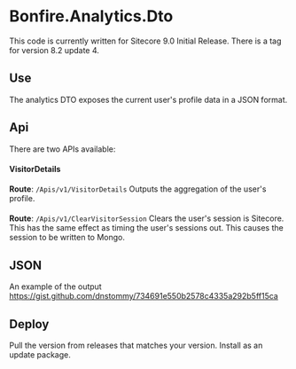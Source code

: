 # Bonfire.Analytics.Dto
This code is currently written for Sitecore 9.0 Initial Release. There is a tag for version 8.2 update 4.

## Use
The analytics DTO exposes the current user's profile data in a JSON format.

## Api
There are two APIs available:

#### VisitorDetails
**Route**: `/Apis/v1/VisitorDetails`
Outputs the aggregation of the user's profile.

#### 
**Route**: `/Apis/v1/ClearVisitorSession`
Clears the user's session is Sitecore. This has the same effect as timing the user's sessions out. This causes the session to be written to Mongo.

## JSON
An example of the output https://gist.github.com/dnstommy/734691e550b2578c4335a292b5ff15ca

## Deploy
Pull the version from releases that matches your version. Install as an update package. 

